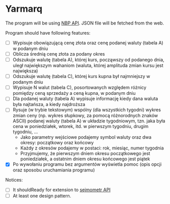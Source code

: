 # Yarmarq

The program will be using [NBP API](http://api.nbp.pl/).
JSON file will be fetched from the web.

Program should have following features:
- [ ] Wypisuje obowiązującą cenę złota oraz cenę podanej waluty (tabela A) w podanym dniu
- [ ] Oblicza średnią cenę złota za podany okres
- [ ] Odszukuje walutę (tabela A), której kurs, począwszy od podanego dnia, uległ największym wahaniom (waluta, której amplituda zmian kursu jest największa)
- [ ] Odszukuje walutę (tabela C), której kurs kupna był najmniejszy w podanym dniu
- [ ] Wypisuje N walut (tabela C), posortowanych względem różnicy pomiędzy ceną sprzedaży a ceną kupna, w podanym dniu
- [ ] Dla podanej waluty (tabela A) wypisuje informację kiedy dana waluta była najtańsza, a kiedy najdroższa
- [ ] Rysuje (w trybie tekstowym) wspólny (dla wszystkich tygodni) wykres zmian ceny (np. wykres słupkowy, za pomocą różnorodnych znaków ASCII) podanej waluty (tabela A) w układzie tygodniowym, tzn. jaka była cena w poniedziałek, wtorek, itd. w pierwszym tygodniu, drugim tygodniu, ...
  - Jako parametry wejściowe podajemy symbol waluty oraz dwa okresy: początkowy oraz końcowy
  - Każdy z okresów podajemy w postaci: rok, miesiąc, numer tygodnia
  - Przyjmujemy, że pierwszym dniem okresu początkowego jest poniedziałek, a ostatnim dniem okresu końcowego jest piątek
- [x] Po wywołaniu programu bez argumentów wyświetla pomoc (opis opcji oraz sposobu uruchamiania programu)

Notices:
- [ ] It shouldReady for extension to [sejmometr API](https://mojepanstwo.pl/api/sejmometr)
- [ ] At least one design pattern.

